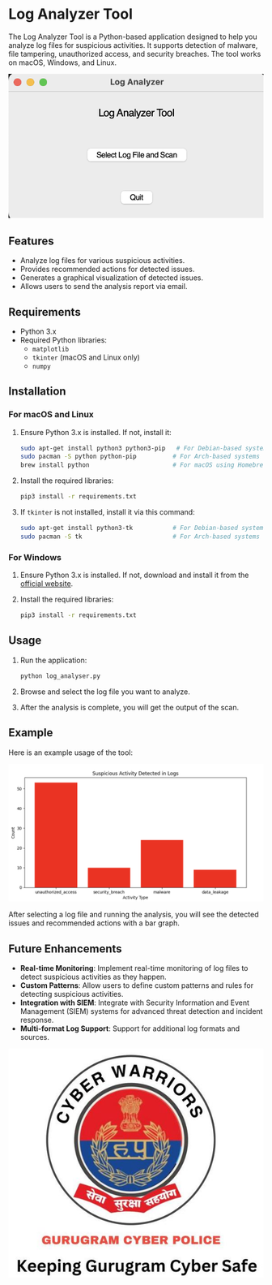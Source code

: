# Log Analyzer Tool

The Log Analyzer Tool is a Python-based application designed to help you analyze log files for suspicious activities. It supports detection of malware, file tampering, unauthorized access, and security breaches. The tool works on macOS, Windows, and Linux.

![Log Analyzer Tool](images/image_1.png) 

## Features

- Analyze log files for various suspicious activities.
- Provides recommended actions for detected issues.
- Generates a graphical visualization of detected issues.
- Allows users to send the analysis report via email.

## Requirements

- Python 3.x
- Required Python libraries:
  - `matplotlib`
  - `tkinter` (macOS and Linux only)
  - `numpy`

## Installation

### For macOS and Linux

1. Ensure Python 3.x is installed. If not, install it:

    ```bash
    sudo apt-get install python3 python3-pip   # For Debian-based systems
    sudo pacman -S python python-pip          # For Arch-based systems
    brew install python                       # For macOS using Homebrew
    ```

2. Install the required libraries:

    ```bash
    pip3 install -r requirements.txt
    ```

3. If `tkinter` is not installed, install it via this command:

    ```bash
    sudo apt-get install python3-tk           # For Debian-based systems
    sudo pacman -S tk                         # For Arch-based systems
    ```

### For Windows

1. Ensure Python 3.x is installed. If not, download and install it from the [official website](https://www.python.org/downloads/).

2. Install the required libraries:

    ```bash
    pip3 install -r requirements.txt
    ```

## Usage

1. Run the application:

    ```bash
    python log_analyser.py
    ```

2. Browse and select the log file you want to analyze.

3. After the analysis is complete, you will get the output of the scan.

## Example

Here is an example usage of the tool:

![Log Analyzer Tool](images/image_5.png) 

After selecting a log file and running the analysis, you will see the detected issues and recommended actions with a bar graph.

## Future Enhancements

- **Real-time Monitoring**: Implement real-time monitoring of log files to detect suspicious activities as they happen.
- **Custom Patterns**: Allow users to define custom patterns and rules for detecting suspicious activities.
- **Integration with SIEM**: Integrate with Security Information and Event Management (SIEM) systems for advanced threat detection and incident response.
- **Multi-format Log Support**: Support for additional log formats and sources.

![Log Analyzer Tool](images/Logo.png)
